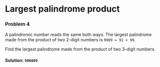 # Largest palindrome product
### Problem 4

A palindromic number reads the same both ways.
The largest palindrome made from the product of two
2-digit numbers is `9009 = 91 × 99`.

Find the largest palindrome made from the product
of two 3-digit numbers.


#### Solution: `906609`
